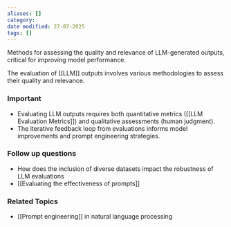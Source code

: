 ```yaml
---
aliases: []
category:
date modified: 27-07-2025
tags: []
---
```

Methods for assessing the quality and relevance of LLM-generated outputs, critical for improving model performance.

The evaluation of [[LLM]] outputs involves various methodologies to assess their quality and relevance. 

### Important
 - Evaluating LLM outputs requires both quantitative metrics ([[LLM Evaluation Metrics]]) and qualitative assessments (human judgment).
 - The iterative feedback loop from evaluations informs model improvements and prompt engineering strategies.

### Follow up questions
 - How does the inclusion of diverse datasets impact the robustness of LLM evaluations
 - [[Evaluating the effectiveness of prompts]]
### Related Topics
 - [[Prompt engineering]] in natural language processing  

